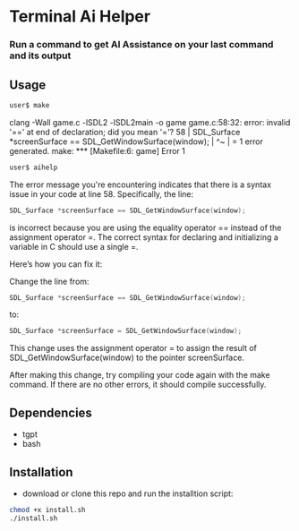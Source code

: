 # Terminal Ai Helper

### Run a command to get AI Assistance on your last command and its output

## Usage

```bash
user$ make
```
clang -Wall game.c -lSDL2 -lSDL2main -o game
game.c:58:32: error: invalid '==' at end of declaration; did you mean '='?
   58 |     SDL_Surface *screenSurface == SDL_GetWindowSurface(window);
      |                                ^~
      |                                =
1 error generated.
make: *** [Makefile:6: game] Error 1

```bash
user$ aihelp
```
          
The error message you're encountering indicates that there is a syntax issue in your code at line 58.
 Specifically, the line:

```c
SDL_Surface *screenSurface == SDL_GetWindowSurface(window);
```

is incorrect because you are using the equality operator == instead of the assignment operator =.
 The correct syntax for declaring and initializing a variable in C should use a single =. 

Here’s how you can fix it:

Change the line from:

```c
SDL_Surface *screenSurface == SDL_GetWindowSurface(window);
```

to:

```c
SDL_Surface *screenSurface = SDL_GetWindowSurface(window);
```

This change uses the assignment operator = to assign the result of SDL_GetWindowSurface(window) to
 the pointer screenSurface.

After making this change, try compiling your code again with the make command. If there are no other
 errors, it should compile successfully.

## Dependencies
- tgpt
- bash

## Installation
- download or clone this repo and run the installtion script:

```bash
chmod +x install.sh
./install.sh
```
